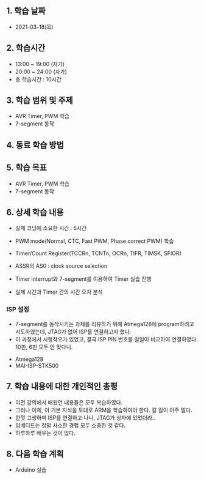 ## 1. 학습 날짜
+ 2021-03-18(목)

## 2. 학습시간
+ 13:00 ~ 19:00 (자가)   
+ 20:00 ~ 24:00 (자가)
+ 총 학습시간 : 10시간

## 3. 학습 범위 및 주제
+ AVR Timer, PWM 학습
+ 7-segment 동작

## 4. 동료 학습 방법


## 5. 학습 목표
+ AVR Timer, PWM 학습
+ 7-segment 동작

## 6. 상세 학습 내용
+ 실제 코딩에 소요한 시간 : 5시간    
    
+ PWM mode(Normal, CTC, Fast PWM, Phase correct PWM) 학습
+ Timer/Count Register(TCCRn, TCNTn, OCRn, TIFR, TIMSK, SFIOR) 
+ ASSR의 AS0 : clock source selection
+ Timer interrupt와 7-segment를 이용하여 Timer 실습 진행
+ 실제 시간과 Timer 간의 시간 오차 분석

### ISP 설정
+ 7-segment를 동작시키는 과제를 리뷰하기 위해 Atmega128에 program하려고 시도하였는데, JTAG가 없어 ISP를 연결하고자 했다.
+ 이 과정에서 시행착오가 있었고, 결국 ISP PIN 번호를 일일이 비교하여 연결하였다. 10핀, 6핀 모두 안 맞다니.
- Atmega128
- MAI-ISP-STK500

## 7. 학습 내용에 대한 개인적인 총평
+ 이전 강의에서 배웠던 내용들은 모두 복습하였다.
+ 그러나 이제, 이 기본 지식을 토대로 ARM을 학습하여야 한다. 갈 길이 아주 멀다.
+ 한껏 고생하며 ISP를 연결하고 나니, JTAG가 상자에 있었더라..
+ 임베디드는 정말 사소한 경험 모두 소중한 것 같다.
+ 하루하루 배우는 것이 많다.

## 8. 다음 학습 계획
+ Arduino 실습

